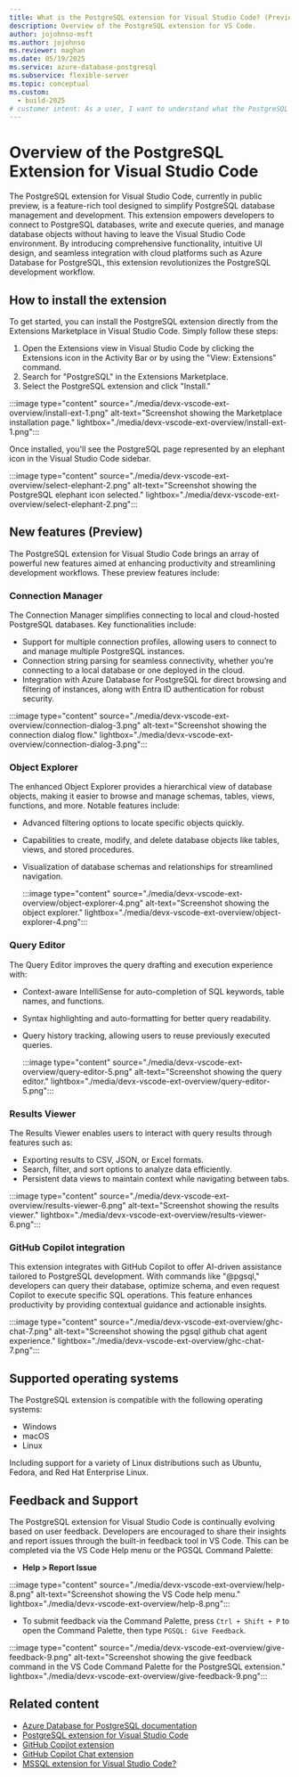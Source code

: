 ```yaml
---
title: What is the PostgreSQL extension for Visual Studio Code? (Preview)
description: Overview of the PostgreSQL extension for VS Code.
author: jojohnso-msft
ms.author: jojohnso
ms.reviewer: maghan
ms.date: 05/19/2025
ms.service: azure-database-postgresql
ms.subservice: flexible-server
ms.topic: conceptual
ms.custom:
  - build-2025
# customer intent: As a user, I want to understand what the PostgreSQL extension for VS Code is and how I can use it with Azure Database for PostgreSQL flexible server.
---
```

# Overview of the PostgreSQL Extension for Visual Studio Code

The PostgreSQL extension for Visual Studio Code, currently in public preview, is a feature-rich tool designed to simplify PostgreSQL database management and development. This extension empowers developers to connect to PostgreSQL databases, write and execute queries, and manage database objects without having to leave the Visual Studio Code environment. By introducing comprehensive functionality, intuitive UI design, and seamless integration with cloud platforms such as Azure Database for PostgreSQL, this extension revolutionizes the PostgreSQL development workflow.

## How to install the extension

To get started, you can install the PostgreSQL extension directly from the Extensions Marketplace in Visual Studio Code. Simply follow these steps:

1. Open the Extensions view in Visual Studio Code by clicking the Extensions icon in the Activity Bar or by using the "View: Extensions" command.
2. Search for "PostgreSQL" in the Extensions Marketplace.
3. Select the PostgreSQL extension and click "Install."

 :::image type="content" source="./media/devx-vscode-ext-overview/install-ext-1.png" alt-text="Screenshot showing the Marketplace installation page." lightbox="./media/devx-vscode-ext-overview/install-ext-1.png":::

Once installed, you'll see the PostgreSQL page represented by an elephant icon in the Visual Studio Code sidebar.

 :::image type="content" source="./media/devx-vscode-ext-overview/select-elephant-2.png" alt-text="Screenshot showing the PostgreSQL elephant icon selected." lightbox="./media/devx-vscode-ext-overview/select-elephant-2.png":::

## New features (Preview)

The PostgreSQL extension for Visual Studio Code brings an array of powerful new features aimed at enhancing productivity and streamlining development workflows. These preview features include:

### Connection Manager

The Connection Manager simplifies connecting to local and cloud-hosted PostgreSQL databases. Key functionalities include:

- Support for multiple connection profiles, allowing users to connect to and manage multiple PostgreSQL instances.
- Connection string parsing for seamless connectivity, whether you’re connecting to a local database or one deployed in the cloud.
- Integration with Azure Database for PostgreSQL for direct browsing and filtering of instances, along with Entra ID authentication for robust security.

 :::image type="content" source="./media/devx-vscode-ext-overview/connection-dialog-3.png" alt-text="Screenshot showing the connection dialog flow." lightbox="./media/devx-vscode-ext-overview/connection-dialog-3.png":::

### Object Explorer

The enhanced Object Explorer provides a hierarchical view of database objects, making it easier to browse and manage schemas, tables, views, functions, and more. Notable features include:

- Advanced filtering options to locate specific objects quickly.
- Capabilities to create, modify, and delete database objects like tables, views, and stored procedures.
- Visualization of database schemas and relationships for streamlined navigation.

  :::image type="content" source="./media/devx-vscode-ext-overview/object-explorer-4.png" alt-text="Screenshot showing the object explorer." lightbox="./media/devx-vscode-ext-overview/object-explorer-4.png":::

### Query Editor

The Query Editor improves the query drafting and execution experience with:

- Context-aware IntelliSense for auto-completion of SQL keywords, table names, and functions.
- Syntax highlighting and auto-formatting for better query readability.
- Query history tracking, allowing users to reuse previously executed queries.

  :::image type="content" source="./media/devx-vscode-ext-overview/query-editor-5.png" alt-text="Screenshot showing the query editor." lightbox="./media/devx-vscode-ext-overview/query-editor-5.png":::

### Results Viewer

The Results Viewer enables users to interact with query results through features such as:

- Exporting results to CSV, JSON, or Excel formats.
- Search, filter, and sort options to analyze data efficiently.
- Persistent data views to maintain context while navigating between tabs.

 :::image type="content" source="./media/devx-vscode-ext-overview/results-viewer-6.png" alt-text="Screenshot showing the results viewer." lightbox="./media/devx-vscode-ext-overview/results-viewer-6.png":::

### GitHub Copilot integration

This extension integrates with GitHub Copilot to offer AI-driven assistance tailored to PostgreSQL development. With commands like "@pgsql," developers can query their database, optimize schema, and even request Copilot to execute specific SQL operations. This feature enhances productivity by providing contextual guidance and actionable insights.

:::image type="content" source="./media/devx-vscode-ext-overview/ghc-chat-7.png" alt-text="Screenshot showing the pgsql github chat agent experience." lightbox="./media/devx-vscode-ext-overview/ghc-chat-7.png":::

## Supported operating systems

The PostgreSQL extension is compatible with the following operating systems:

- Windows
- macOS
- Linux

Including support for a variety of Linux distributions such as Ubuntu, Fedora, and Red Hat Enterprise Linux.

## Feedback and Support

The PostgreSQL extension for Visual Studio Code is continually evolving based on user feedback. Developers are encouraged to share their insights and report issues through the built-in feedback tool in VS Code. This can be completed via the VS Code Help menu or the PGSQL Command Palette:

- **Help > Report Issue**

:::image type="content" source="./media/devx-vscode-ext-overview/help-8.png" alt-text="Screenshot showing the VS Code help menu." lightbox="./media/devx-vscode-ext-overview/help-8.png":::

- To submit feedback via the Command Palette, press `Ctrl + Shift + P` to open the Command Palette, then type `PGSQL: Give Feedback`.

:::image type="content" source="./media/devx-vscode-ext-overview/give-feedback-9.png" alt-text="Screenshot showing the give feedback command in the VS Code Command Palette for the PostgreSQL extension." lightbox="./media/devx-vscode-ext-overview/give-feedback-9.png":::

## Related content

- [Azure Database for PostgreSQL documentation](overview.md)
- [PostgreSQL extension for Visual Studio Code](https://marketplace.visualstudio.com/items?itemName=ms-ossdata.vscode-postgresql)
- [GitHub Copilot extension](https://marketplace.visualstudio.com/items?itemName=GitHub.copilot)
- [GitHub Copilot Chat extension](https://marketplace.visualstudio.com/items?itemName=GitHub.copilot-chat)
- [MSSQL extension for Visual Studio Code?](/sql/tools/visual-studio-code-extensions/mssql/mssql-extension-visual-studio-code)
